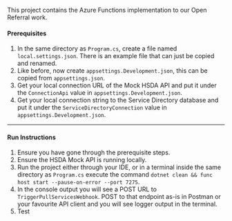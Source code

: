 This project contains the Azure Functions implementation to our Open Referral work.

#### Prerequisites

1. In the same directory as `Program.cs`, create a file named `local.settings.json`. There is an example file that can just be copied and renamed.
2. Like before, now create `appsettings.Development.json`, this can be copied from `appsettings.json`.
3. Get your local connection URL of the Mock HSDA API and put it under the `ConnectionApi` value in `appsettings.Development.json`.
4. Get your local connection string to the Service Directory database and put it under the `ServiceDirectoryConnection` value in `appsettings.Development.json`.

---

#### Run Instructions

1. Ensure you have gone through the prerequisite steps.
2. Ensure the HSDA Mock API is running locally.
3. Run the project either through your IDE, or in a terminal inside the same directory as `Program.cs` execute the command `dotnet clean && func host start --pause-on-error --port 7275`.
4. In the console output you will see a POST URL to `TriggerPullServicesWebhook`. POST to that endpoint as-is in Postman or your favourite API client and you will see logger output in the terminal.
5. Test